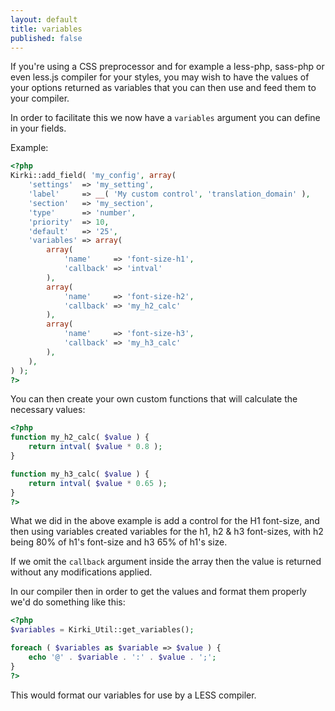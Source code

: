 ```yaml
---
layout: default
title: variables
published: false
---
```



If you're using a CSS preprocessor and for example a less-php, sass-php or even less.js compiler for your styles, you may wish to have the values of your options returned as variables that you can then use and feed them to your compiler.

In order to facilitate this we now have a `variables` argument you can define in your fields.

Example:

```php
<?php
Kirki::add_field( 'my_config', array(
	'settings'  => 'my_setting',
	'label'     => __( 'My custom control', 'translation_domain' ),
	'section'   => 'my_section',
	'type'      => 'number',
	'priority'  => 10,
	'default'   => '25',
	'variables' => array(
		array(
			'name'     => 'font-size-h1',
			'callback' => 'intval'
		),
		array(
			'name'     => 'font-size-h2',
			'callback' => 'my_h2_calc'
		),
		array(
			'name'     => 'font-size-h3',
			'callback' => 'my_h3_calc'
		),
	),
) );
?>
```

You can then create your own custom functions that will calculate the necessary values:

```php
<?php
function my_h2_calc( $value ) {
	return intval( $value * 0.8 );
}

function my_h3_calc( $value ) {
	return intval( $value * 0.65 );
}
?>
```

What we did in the above example is add a control for the H1 font-size, and then using variables created variables for the h1, h2 & h3 font-sizes, with h2 being 80% of h1's font-size and h3 65% of h1's size.

If we omit the `callback` argument inside the array then the value is returned without any modifications applied.

In our compiler then in order to get the values and format them properly we'd do something like this:

```php
<?php
$variables = Kirki_Util::get_variables();

foreach ( $variables as $variable => $value ) {
	echo '@' . $variable . ':' . $value . ';';
}
?>
```

This would format our variables for use by a LESS compiler.
